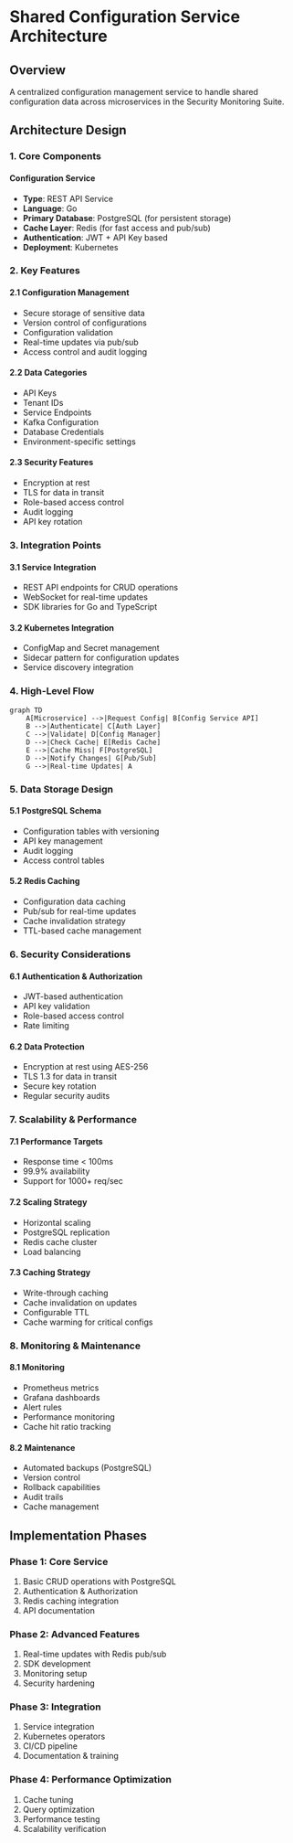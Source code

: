 # Shared Configuration Service Architecture

## Overview

A centralized configuration management service to handle shared configuration data across microservices in the Security Monitoring Suite.

## Architecture Design

### 1. Core Components

#### Configuration Service

- **Type**: REST API Service
- **Language**: Go
- **Primary Database**: PostgreSQL (for persistent storage)
- **Cache Layer**: Redis (for fast access and pub/sub)
- **Authentication**: JWT + API Key based
- **Deployment**: Kubernetes

### 2. Key Features

#### 2.1 Configuration Management

- Secure storage of sensitive data
- Version control of configurations
- Configuration validation
- Real-time updates via pub/sub
- Access control and audit logging

#### 2.2 Data Categories

- API Keys
- Tenant IDs
- Service Endpoints
- Kafka Configuration
- Database Credentials
- Environment-specific settings

#### 2.3 Security Features

- Encryption at rest
- TLS for data in transit
- Role-based access control
- Audit logging
- API key rotation

### 3. Integration Points

#### 3.1 Service Integration

- REST API endpoints for CRUD operations
- WebSocket for real-time updates
- SDK libraries for Go and TypeScript

#### 3.2 Kubernetes Integration

- ConfigMap and Secret management
- Sidecar pattern for configuration updates
- Service discovery integration

### 4. High-Level Flow

```mermaid
graph TD
    A[Microservice] -->|Request Config| B[Config Service API]
    B -->|Authenticate| C[Auth Layer]
    C -->|Validate| D[Config Manager]
    D -->|Check Cache| E[Redis Cache]
    E -->|Cache Miss| F[PostgreSQL]
    D -->|Notify Changes| G[Pub/Sub]
    G -->|Real-time Updates| A
```

### 5. Data Storage Design

#### 5.1 PostgreSQL Schema

- Configuration tables with versioning
- API key management
- Audit logging
- Access control tables

#### 5.2 Redis Caching

- Configuration data caching
- Pub/sub for real-time updates
- Cache invalidation strategy
- TTL-based cache management

### 6. Security Considerations

#### 6.1 Authentication & Authorization

- JWT-based authentication
- API key validation
- Role-based access control
- Rate limiting

#### 6.2 Data Protection

- Encryption at rest using AES-256
- TLS 1.3 for data in transit
- Secure key rotation
- Regular security audits

### 7. Scalability & Performance

#### 7.1 Performance Targets

- Response time < 100ms
- 99.9% availability
- Support for 1000+ req/sec

#### 7.2 Scaling Strategy

- Horizontal scaling
- PostgreSQL replication
- Redis cache cluster
- Load balancing

#### 7.3 Caching Strategy

- Write-through caching
- Cache invalidation on updates
- Configurable TTL
- Cache warming for critical configs

### 8. Monitoring & Maintenance

#### 8.1 Monitoring

- Prometheus metrics
- Grafana dashboards
- Alert rules
- Performance monitoring
- Cache hit ratio tracking

#### 8.2 Maintenance

- Automated backups (PostgreSQL)
- Version control
- Rollback capabilities
- Audit trails
- Cache management

## Implementation Phases

### Phase 1: Core Service

1. Basic CRUD operations with PostgreSQL
2. Authentication & Authorization
3. Redis caching integration
4. API documentation

### Phase 2: Advanced Features

1. Real-time updates with Redis pub/sub
2. SDK development
3. Monitoring setup
4. Security hardening

### Phase 3: Integration

1. Service integration
2. Kubernetes operators
3. CI/CD pipeline
4. Documentation & training

### Phase 4: Performance Optimization

1. Cache tuning
2. Query optimization
3. Performance testing
4. Scalability verification
